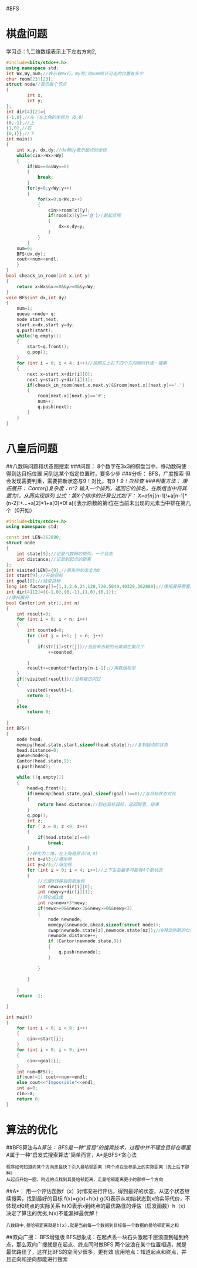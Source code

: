 #BFS
# 棋盘问题
学习点：1,二维数组表示上下左右方向2,
```c++
#include<bits/stdc++.h>
using namespace std;
int Wx,Wy,num;//表示有Wx行，Wy列;用num统计可走的位置有多少
char room[23][23];
struct node//表示每个节点
{
        int x;
        int y;
};
int dir[4][2]={
{-1,0},//左（左上角的坐标为（0,0）
{0,-1},//上
{1,0},//右
{0,1}};//下
int main()
{
    int x,y, dx,dy;//dx和dy表示起点的坐标
    while(cin>>Wx>>Wy)
    {
        if(Wx==0&&Wy==0)
        {
            break;
        }
        for(y=0;y<Wy;y++)
        {
            for(x=0;x<Wx;x++)
            {
                cin>>room[x][y];
                if(room[x][y]=='@')//是起点呢
                {
                    dx=x;dy=y;
                }
            }
        }
    num=0;
    BFS(dx,dy);
    cout<<num<<endl;
    }
}
bool cheack_in_room(int x,int y)
{
    return x<Wx&&x>=0&&y>=0&&y<Wy;
}
void BFS(int dx,int dy)
{
    num=1;
    queue <node> q;
    node start,next;
    start.x=dx,start.y=dy;
    q.push(start);
    while(!q.empty())
    {
        start=q.front();
        q.pop();
    }
    for (int i = 0; i < 4; i++)//按照左上右下四个方向顺时针逐一搜索
    {
        next.x=start.x+dir[i][0];
        next.y=start.y+dir[i][1];
        if(cheack_in_room(next.x,next.y)&&room[next.x][next.y]=='.')
        {
            room[next.x][next.y]=='#';
            num++;
            q.push(next);
        }
    }    
}
```

# 八皇后问题
##八数码问题和状态图搜索
###问题：
        8个数字在3x3的棋盘当中，移动数码使得到达目标位置
        问到达某个指定位置时，要多少步
###分析：
        BFS，广度搜索
        但会发现需要判重，需要把新状态与9！对比，有9！*9！次检查
###判重方法：
        康拓展开：
        Cantor()复杂度：n^2
        输入一个排列，返回它的排名，在数组当中将其置为1，从而实现排列
        公式：第X个排序的计算公式如下：
        X=a[n]*(n-1)!+a[n-1]*(n-2)!+...+a[2]*1+a[0]*0!
        a[i]表示原数的第i位在当前未出现的元素当中排在第几个（0开始）
    
```c++
#include<bits/stdc++.h>
using namespace std;

const int LEN=362880;
struct node
{
    int state[9];//记录八数码的排列，一个状态
    int distance;//记录到起点的距离
};
int visited[LEN]={0};//原先的状态全为0
int start[9];//开始目标
int goal[9];//结束目标
long int factory[]={1,1,2,6,24,120,720,5040,40320,362880};//康拓展开需要用到的常数
int dir[4][2]={{-1,0},{0,-1},{1,0},{0,1}};
//康托展开
bool Cantor(int str[],int n)
{
    int result=0;
    for (int i = 0; i < n; i++)
    {
        int counted=0;
        for (int j = i+1; j < n; j++)
        {
            if(str[i]>str[j])//当前未出现的元素排在第几个
                ++counted;

        }
        result+=counted*factory[n-i-1];//用数组枚举
    }
    if(!visited[result])//没有被访问过
    {
        visited[result]=1;
        return 1;
    }
    else
        return 0;
    
}
int BFS()
{
    node head;
    memcpy(head.state,start,sizeof(head.state));//复制起点的状态
    head.distance=0;
    queue<node>q;
    Cantor(head.state,9);
    q.push(head);

    while (!q.empty())
    {
        head=q.front();
        if(memcmp(head.state,goal,sizeof(goal))==0)//与目标状态对比
        {
            return head.distance;//到达目标目标，返回局里，结束
        }
        q.pop();
        int z;
        for ( z = 0; z <9; z++)
        {
            if(head.state[z]==0)
                break;
        }
        //转化为二维，左上角是原点(0,0)
        int x=z%3;//横坐标
        int y=z/3;//纵坐标
        for (int i = 0; i < 4; i++)//上下左右最多可能有4个新状态
        {
            //元素0转移后的新坐标
            int newx=x+dir[i][0];
            int newy=y+dir[i][1];
            //转化成1维
            int nz=newx+3*newy;
            if(newx>=0&&newx<3&&newy>=0&&newy<3)
            {
                node newnode;
                memcpy(&newnode,&head,sizeof(struct node));
                swap(newnode.state[z],newnode.state[nz]);//0移动到新的位置
                newnode.distance++;
                if (Cantor(newnode.state,9))
                {
                    q.push(newnode);
                }
                
            }
            
        }
        
    }
    return -1;

}

int main()
{
    for (int i = 0; i < 9; i++)
    {
        cin>>start[i];
    }
    for (int i = 0; i < 9; i++)
    {
        cin>>goal[i];
    }
    int num=BFS();
    if(num!=1) cout<<num<<endl;
    else cout<<"Impossible"<<endl;
    int a=0;
    cin>>a;
    return 0;   
}

```
# 算法的优化

##BFS算法与A*算法：
    BFS是一种“盲目”的搜索技术，过程中并不理会目标在哪里
    A*属于一种“启发式搜索算法”简单而言，A*是BFS+贪心法

    程序如何知道向某个方向走最快？引入曼哈顿距离（两个点在坐标系上的实际距离（先上后下那种）
    从起点开始一圈，附近的点找到其曼哈顿距离，走曼哈顿距离更小的那样一个方向
##A*：
    用一个评估函数f（x）对情况进行评估，得到最好的状态，从这个状态继续搜索，找到最好的目标
    f(x)=g(x)+h(x)
    g(X)表示从初始状态到x的实际代价，不体现x和终点的实际关系
    h(X)表示x到终点的最优路径的评估（启发函数）h（x）决定了算法的优劣,h(x)不能漏掉最优解！

    八数码中,曼哈顿距离就是h(x).就是当前每一个数据到目标每一个数据的曼哈顿距离之和

##双向广搜：
    BFS增强版
    BFS想象成：在起点丢一块石头激起千层浪直到碰到终点，那么双向广搜就是在起点、终点同时做BFS
        两个波浪在某个位置相遇，就是最优路径了，这样比BFS的空间少很多，更有效
    应用地点：知道起点和终点，并且正向和逆向都能进行搜索

